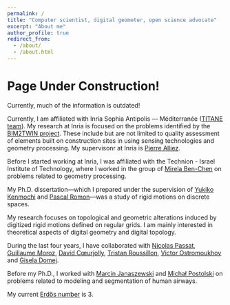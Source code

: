 ```yaml
---
permalink: /
title: "Computer scientist, digital geometer, open science advocate"
excerpt: "About me"
author_profile: true
redirect_from: 
  - /about/
  - /about.html
---
```



# Page Under Construction!  

Currently, much of the information is outdated!



Currently, I am affiliated with Inria Sophia Antipolis — Méditerranée ([TITANE team](https://team.inria.fr/titane/team/)). My research at Inria is focused on the problems identified by the [BIM2TWIN project](https://bim2twin.eu/). These include but are not limited to quality assessment of elements built on construction sites in using sensing technologies and geometry processing. My supervisonr at Inria is [Pierre Alliez](https://team.inria.fr/titane/team/pierre-alliez/). 

Before I started working at Inria, I was affiliated with the Technion - Israel Institute of Technology, where I worked in the group of [Mirela Ben-Chen](https://mirela.net.technion.ac.il/) on problems related to geometry processing.

My Ph.D. dissertation—which I prepared under the supervision of
[Yukiko Kenmochi](http://igm.univ-mlv.fr/~kenmochi/) and [Pascal
Romon](http://perso-math.univ-mlv.fr/users/romon.pascal/)—was a study of rigid motions on discrete
spaces. 

My research focuses on topological and geometric alterations induced by digitized rigid motions
defined on regular grids. I am mainly interested in theoretical aspects of digital geometry and
digital topology.

During the last four years, I have collaborated with [Nicolas
Passat](http://crestic.univ-reims.fr/membre/1542-nicolas-passat), [Guillaume
Moroz](https://members.loria.fr/GMoroz/), [David Cœurjolly](http://liris.cnrs.fr/%7Edcoeurjo/),
[Tristan Roussillon](http://liris.cnrs.fr/~troussil/), [Victor
Ostromoukhov](https://liris.cnrs.fr/victor.ostromoukhov/) and [Gisela
Domej](https://giz-geo.jimdo.com/).

Before my Ph.D., I worked with [Marcin Janaszewski](https://www.researchgate.net/profile/Marcin_Janaszewski)
and [Michał Postolski](https://www.researchgate.net/profile/Michat_Postolski) on problems related to
modeling and segmentation of human airways.

My current [Erdős number](https://en.wikipedia.org/wiki/Erd%C5%91s_number) is 3.

